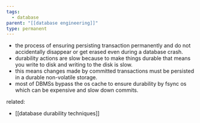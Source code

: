 ```yaml
---
tags:
  - database
parent: "[[database engineering]]"
type: permanent
---
```

- the process of ensuring persisting transaction permanently and do not accidentally disappear or get erased even during a database crash.
- durability actions are slow because to make things durable that means you write to disk and writing to the disk is slow.
- this means changes made by committed transactions must be persisted in a durable non-volatile storage.
- most of DBMSs bypass the os cache to ensure durability by fsync os which can be expensive and slow down commits.

related:
- [[database durability techniques]]
